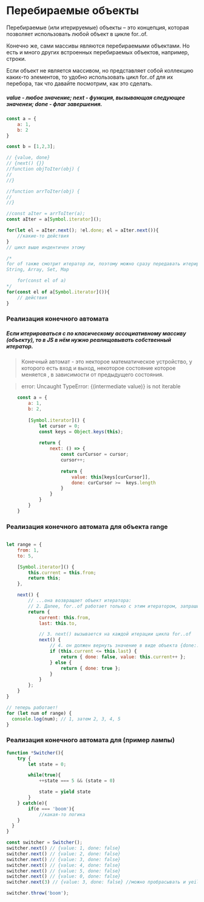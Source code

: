 # Перебираемые объекты

Перебираемые (или итерируемые) объекты – это концепция, которая позволяет использовать любой объект в цикле for..of.

Конечно же, сами массивы являются перебираемыми объектами. Но есть и много других встроенных перебираемых объектов, например, строки.

Если объект не является массивом, но представляет собой коллекцию каких-то элементов, то удобно использовать цикл for..of для их перебора, так что давайте посмотрим, как это сделать.

##### value - любое значение; next - функция, вызывающая следующее значенеи; done - флаг завершения.

```javascript
const a = {
	a: 1,
	b: 2
}

const b = [1,2,3];

// {value, done}
// {next() {}}
//function objToIter(obj) {
//
//}

//function arrToIter(obj) {
//
//}

//const aIter = arrToIter(a);
const aIter = a[Symbol.iterator]();

for(let el = aIter.next(); !el.done; el = aIter.next()){
	//какие-то действия
}
// цикл выше индентичен этому

/*
for of также смотрит итератор ли, поэтому можно сразу передавать итерируемую струкутуру
String, Array, Set, Map

	for(const el of a)
*/
for(const el of a[Symbol.iterator]()){
	// действия
}
```

### Реализация конечного автомата
##### Если итерироваться с по класическому ассоциативному массиву (объекту), то в JS в нём нужно реалищовывать собственный итератор.
> Конечный автомат - это некторое математическое устройство, у которого есть вход и выход, некоторое состояние которое меняется , в зависимости от предыдущего состояния.

> error: Uncaught TypeError: {(intermediate value)} is not iterable

```javascript
	const a = {
		a: 1,
		b: 2,
		
		[Symbol.iterator]() {
			let cursor = 0;
			const keys = Object.keys(this);
			
			return {
				next: () => {
					const curCursor = cursor;
					cursor++;
					
					return {
						value: this[keys[curCursor]],
						done: curCursor >=  keys.length
					}
				}
			}
		}
	}
```

### Реализация конечного автомата для объекта range
```javascript

let range = {
	from: 1,
	to: 5,

	[Symbol.iterator]() {
		this.current = this.from;
		return this;
	},

	next() {
		// ...она возвращает объект итератора:
		// 2. Далее, for..of работает только с этим итератором, запрашивая у него новые значения
		return {
			current: this.from,
			last: this.to,

			// 3. next() вызывается на каждой итерации цикла for..of
			next() {
				// 4. он должен вернуть значение в виде объекта {done:.., value :...}
				if (this.current <= this.last) {
					return { done: false, value: this.current++ };
				} else {
					return { done: true };
				}
			}
		};
  	}
}

// теперь работает!
for (let num of range) {
  console.log(num); // 1, затем 2, 3, 4, 5
}
```

### Реализация конечного автомата для (пример лампы)
```javascript
function *Switcher(){
	try {
		let state = 0;

		while(true){
			++state === 5 && (state = 0)

			state = yield state
		}
	} catch(e){
		if(e === 'boom'){
			//какая-то логика
    }
  }
}

const switcher = Switcher();
switcher.next() // {value: 1, done: false}
switcher.next() // {value: 2, done: false}
switcher.next() // {value: 3, done: false}
switcher.next() // {value: 4, done: false}
switcher.next() // {value: 5, done: false}
switcher.next() // {value: 0, done: false}
switcher.next(3) // {value: 3, done: false} //можно пробрасывать и yeild будет читать то, что в next

switcher.throw('boom');
```


